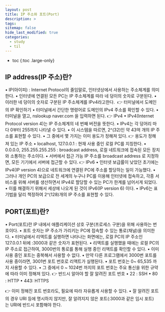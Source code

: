 ```yaml
---
layout: post
title: IP 주소와 포트(Port)
description: >
tags:
sitemap: false
hide_last_modified: true
categories:
  - study
  - til
---
```


* toc
{:toc .large-only}

## IP address(IP 주소)란?
• IP(아이피) : Internet Protocol의 줄임말로, 인터넷상에서 사용하는 주소체계를 의미한다.
• 인터넷에 연결된 모든 PC는 IP 주소체계를 따라 네 덩이의 숫자로 구분된다.
• 이러한 네 덩이의 숫자로 구분된 IP 주소체계를 IPv4라고한다.
 👉 터미널에서 도메인의 IP 확인하기
• 터미널에서 간단한 명령어로 도메인의 IPv4 주소를 확인할 수 있다.
• 터미널을 열고, nslookup naver.com 을 입력하면 된다.
👉 IPv4
• IPv4(Internet Protocol version 4)는 IP 주소체계의 네 번째 버전을 뜻한다.
• IPv4는 각 덩어리 마다 0부터 255까지 나타낼 수 있다.
• 이 시스템을 따르면, 2^(32)인 약 43억 개의 IP 주소를 표현할 수 있다.
• 그 중에서 몇 가지는 이미 용도가 정해져 있다.
👉 용도가 정해져 있는 IP 주소
• localhost, 127.0.0.1 : 현재 사용 중인 로컬 PC를 지칭한다.
• 0.0.0.0, 255.255.255.255 : broadcast address, 로컬 네트워크에 접속된 모든 장치와 소통하는 주소이다.
• 서버에서 접근 가능 IP 주소를 broadcast address 로 지정하면, 모든 기기에서 서버에 접근할 수 있다.
👉 IPv6
• 인터넷 보급률이 낮았던 초기에는 IPv4(IP version 4)으로 네트워크에 연결된 PC에 주소를 할당하는 일이 가능했다.
• 그러나 개인 PC의 보급으로 전 세계의 누구나 PC를 이용해 인터넷에 접속하고, 각종 서비스를 위해 서버를 생산하면서 IPv4로 할당할 수 있는 PC가 한계를 넘어서게 되었다.
• 이를 해결하기 위해서 세상에 나오게 된 것이 IPv6(IP version 6) 이다.
• IPv6는 표기법을 달리 책정하여 2^(128)개의 IP 주소를 표현할 수 있다.
 
 
## PORT(포트)란?
• Port(포트)란 IP 내에서 애플리케이션 상호 구분(프로세스 구분)을 위해 사용하는 번호이다.
• 포트 숫자는 IP 주소가 가리키는 PC에 접속할 수 있는 통로(채널)을 의미한다.
• 터미널에서 리액트를 실행하면 나타나는 화면에는, 로컬 PC의 IP 주소인 127.0.0.1 뒤에 :3000과 같은 숫자가 표현된다.
• 리액트를 실행했을 때에는 로컬 PC의 IP 주소로 접근하여, 3000번의 통로를 통해 실행 중인 리액트를 확인할 수 있다.
• 이미 사용 중인 포트는 중복해서 사용할 수 없다.
• 만약 다른 프로그램에서 3000번 포트를 사용 중이라면, 3001번 포트 번호로 리액트가 실행된다.
• 포트 번호는 0~ 65,535 까지 사용할 수 있다.
• 그 중에서 0 ~ 1024번 까지의 포트 번호는 주요 통신을 위한 규약에 따라 이미 정해져 있다.
👉 반드시 알아야 할 잘 알려진 포트 번호
• 22 : SSH
• 80 : HTTP
• 443: HTTPS 

👉 이미 정해진 포트 번호라도, 필요에 따라 자유롭게 사용할 수 있다.
• 잘 알려진 포트의 경우 URI 등에 명시하지 않지만, 잘 알려지지 않은 포트(:3000과 같은 임시 포트)는 URI에 반드시 포함해야 한다.